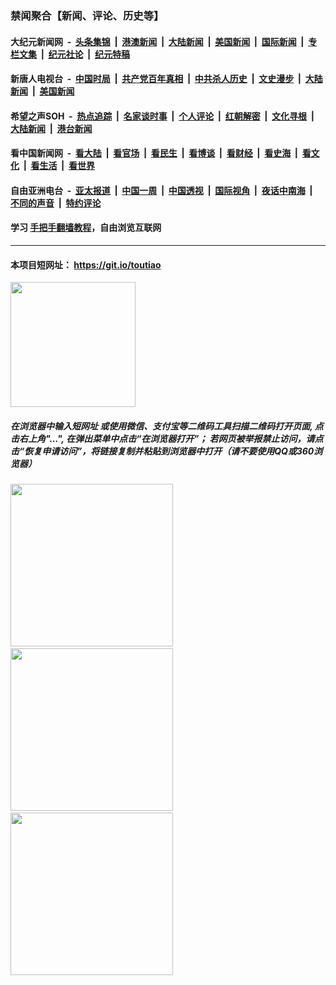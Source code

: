 ### 禁闻聚合【新闻、评论、历史等】

#### 大纪元新闻网 &nbsp;-&nbsp; [头条集锦](indexes/E头条集锦.md?t=02090511) &nbsp;|&nbsp; [港澳新闻](indexes/E港澳新闻.md?t=02090511)  &nbsp;|&nbsp; [大陆新闻](indexes/E大陆新闻.md?t=02090511) &nbsp;|&nbsp; [美国新闻](indexes/E美国新闻.md?t=02090511) &nbsp;|&nbsp; [国际新闻](indexes/E国际新闻.md?t=02090511) &nbsp;|&nbsp; [专栏文集](indexes/E专栏文集.md?t=02090511) &nbsp;|&nbsp; [纪元社论](indexes/E纪元社论.md?t=02090511) &nbsp;|&nbsp; [纪元特稿](indexes/E纪元特稿.md?t=02090511) 

#### 新唐人电视台 &nbsp;-&nbsp; [中国时局](indexes/N中国时局.md?t=02090511) &nbsp;|&nbsp; [共产党百年真相](indexes/N共产党百年真相.md?t=02090511) &nbsp;|&nbsp; [中共杀人历史](indexes/N中共杀人历史.md?t=02090511) &nbsp;|&nbsp; [文史漫步](indexes/N文史漫步.md?t=02090511) &nbsp;|&nbsp; [大陆新闻](indexes/N大陆新闻.md?t=02090511) &nbsp;|&nbsp; [美国新闻](indexes/N美国新闻.md?t=02090511)

#### 希望之声SOH &nbsp;-&nbsp; [热点追踪](indexes/H热点追踪.md?t=02090511) &nbsp;|&nbsp; [名家谈时事](indexes/H名家谈时事.md?t=02090511) &nbsp;|&nbsp; [个人评论](indexes/H个人评论.md?t=02090511)  &nbsp;|&nbsp; [红朝解密](indexes/H红朝解密.md?t=02090511) &nbsp;|&nbsp; [文化寻根](indexes/H文化寻根.md?t=02090511) &nbsp;|&nbsp; [大陆新闻](indexes/H大陆新闻.md?t=02090511) &nbsp;|&nbsp; [港台新闻](indexes/H港台新闻.md?t=02090511)

#### 看中国新闻网 &nbsp;-&nbsp; [看大陆](indexes/S看大陆.md?t=02090511) &nbsp;|&nbsp; [看官场](indexes/S看官场.md?t=02090511) &nbsp;|&nbsp; [看民生](indexes/S看民生.md?t=02090511)  &nbsp;|&nbsp; [看博谈](indexes/S看博谈.md?t=02090511) &nbsp;|&nbsp; [看财经](indexes/S看财经.md?t=02090511) &nbsp;|&nbsp; [看史海](indexes/S看史海.md?t=02090511) &nbsp;|&nbsp; [看文化](indexes/S看文化.md?t=02090511) &nbsp;|&nbsp; [看生活](indexes/S看生活.md?t=02090511) &nbsp;|&nbsp; [看世界](indexes/S看世界.md?t=02090511)

#### 自由亚洲电台 &nbsp;-&nbsp; [亚太报道](indexes/R亚太报道.md?t=02090511) &nbsp;|&nbsp; [中国一周](indexes/R中国一周.md?t=02090511) &nbsp;|&nbsp; [中国透视](indexes/R中国透视.md?t=02090511)  &nbsp;|&nbsp; [国际视角](indexes/R国际视角.md?t=02090511) &nbsp;|&nbsp; [夜话中南海](indexes/R夜话中南海.md?t=02090511) &nbsp;|&nbsp; [不同的声音](indexes/R不同的声音.md?t=02090511) &nbsp;|&nbsp; [特约评论](indexes/R特约评论.md?t=02090511)

#### 学习 [手把手翻墙教程](https://github.com/gfw-breaker/guides/wiki)，自由浏览互联网

----

#### 本项目短网址： https://git.io/toutiao
<img src="https://raw.githubusercontent.com/gfw-breaker/banned-news/master/scripts/img/qr.png" width="200px"/>  

##### 在浏览器中输入短网址 或使用微信、支付宝等二维码工具扫描二维码打开页面, 点击右上角"...", 在弹出菜单中点击“在浏览器打开”； 若网页被举报禁止访问，请点击“恢复申请访问”，将链接复制并粘贴到浏览器中打开（请不要使用QQ或360浏览器）

<img src="https://raw.githubusercontent.com/gfw-breaker/banned-news/master/scripts/img/1.png" width="260px"/> &nbsp; <img src="https://raw.githubusercontent.com/gfw-breaker/banned-news/master/scripts/img/2.png" width="260px"/> &nbsp; <img src="https://raw.githubusercontent.com/gfw-breaker/banned-news/master/scripts/img/3.png" width="260px"/>
